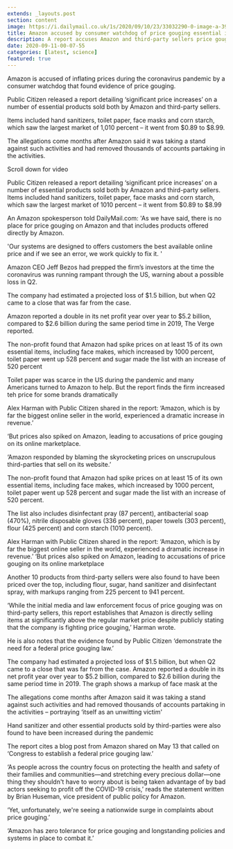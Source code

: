 ```yaml
---
extends: _layouts.post
section: content
image: https://i.dailymail.co.uk/1s/2020/09/10/23/33032290-0-image-a-39_1599778642120.jpg 
title: Amazon accused by consumer watchdog of price gouging essential items during the coronvirus pandemic 
description: A report accuses Amazon and third-party sellers price gouging essential items during the coronavirus pandemic, with markups ranging from 48 percent to 1,010 percent. 
date: 2020-09-11-00-07-55 
categories: [latest, science] 
featured: true 
--- 
```

Amazon is accused of inflating prices during the coronavirus pandemic by a consumer watchdog that found evidence of price gouging.

Public Citizen released a report detailing ‘significant price increases’ on a number of essential products sold both by Amazon and third-party sellers.

Items included hand sanitizers, toilet paper, face masks and corn starch, which saw the largest market of 1,010 percent – it went from $0.89 to $8.99.

The allegations come months after Amazon said it was taking a stand against such activities and had removed thousands of accounts partaking in the activities.

Scroll down for video 

Public Citizen released a report detailing ‘significant price increases’ on a number of essential products sold both by Amazon and third-party sellers. Items included hand sanitizers, toilet paper, face masks and corn starch, which saw the largest market of 1010 percent – it went from $0.89 to $8.99

An Amazon spokesperson told DailyMail.com: 'As we have said, there is no place for price gouging on Amazon and that includes products offered directly by Amazon. 

'Our systems are designed to offers customers the best available online price and if we see an error, we work quickly to fix it. '

Amazon CEO Jeff Bezos had prepped the firm’s investors at the time the coronavirus was running rampant through the US, warning about a possible loss in Q2.

The company had estimated a projected loss of $1.5 billion, but when Q2 came to a close that was far from the case.

Amazon reported a double in its net profit year over year to $5.2 billion, compared to $2.6 billion during the same period time in 2019, The Verge reported.

The non-profit found that Amazon had spike prices on at least 15 of its own essential items, including face makes, which increased by 1000 percent, toilet paper went up 528 percent and sugar made the list with an increase of 520 percent

Toilet paper was scarce in the US during the pandemic and many Americans turned to Amazon to help. But the report finds the firm increased teh price for some brands dramatically 

Alex Harman with Public Citizen shared in the report: ‘Amazon, which is by far the biggest online seller in the world, experienced a dramatic increase in revenue.’

‘But prices also spiked on Amazon, leading to accusations of price gouging on its online marketplace.

‘Amazon responded by blaming the skyrocketing prices on unscrupulous third-parties that sell on its website.’

The non-profit found that Amazon had spike prices on at least 15 of its own essential items, including face makes, which increased by 1000 percent, toilet paper went up 528 percent and sugar made the list with an increase of 520 percent.

The list also includes disinfectant pray (87 percent), antibacterial soap (470%), nitrile disposable gloves (336 percent), paper towels (303 percent), flour (425 percent) and corn starch (1010 percent).

Alex Harman with Public Citizen shared in the report: ‘Amazon, which is by far the biggest online seller in the world, experienced a dramatic increase in revenue.’ ‘But prices also spiked on Amazon, leading to accusations of price gouging on its online marketplace

Another 10 products from third-party sellers were also found to have been priced over the top, including flour, sugar, hand sanitizer and disinfectant spray, with markups ranging from 225 percent to 941 percent.

‘While the initial media and law enforcement focus of price gouging was on third-party sellers, this report establishes that Amazon is directly selling items at significantly above the regular market price despite publicly stating that the company is fighting price gouging,’ Harman wrote.

He is also notes that the evidence found by Public Citizen ‘demonstrate the need for a federal price gouging law.’

The company had estimated a projected loss of $1.5 billion, but when Q2 came to a close that was far from the case. Amazon reported a double in its net profit year over year to $5.2 billion, compared to $2.6 billion during the same period time in 2019. The graph shows a markup of face mask at the 

The allegations come months after Amazon said it was taking a stand against such activities and had removed thousands of accounts partaking in the activities – portraying ‘itself as an unwitting victim'

Hand sanitizer and other essential products sold by third-parties were also found to have been increased during the pandemic

The report cites a blog post from Amazon shared on May 13 that called on ‘Congress to establish a federal price gouging law.’

‘As people across the country focus on protecting the health and safety of their families and communities—and stretching every precious dollar—one thing they shouldn't have to worry about is being taken advantage of by bad actors seeking to profit off the COVID-19 crisis,’ reads the statement written by Brian Huseman, vice president of public policy for Amazon.

‘Yet, unfortunately, we're seeing a nationwide surge in complaints about price gouging.’

‘Amazon has zero tolerance for price gouging and longstanding policies and systems in place to combat it.’

